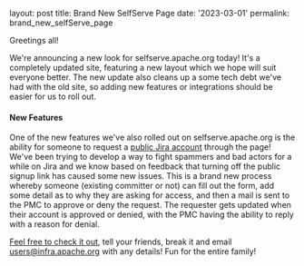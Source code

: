 
layout: post
title: Brand New SelfServe Page
date: '2023-03-01'
permalink: brand_new_selfServe_page

Greetings all! 

We're announcing a new look for selfserve.apache.org today! It's a completely updated site, featuring a new layout which we hope will suit everyone better. The new update also cleans up a some tech debt we've had with the old site, so adding new features or integrations should be easier for us to roll out.

#### New Features
One of the new features we've also rolled out on selfserve.apache.org is the ability for someone to request a [public Jira account](https://selfserve.apache.org/jira-account.html) through the page! We've been trying to develop a way to fight spammers and bad actors for a while on Jira and we know based on feedback that turning off the public signup link has caused some new issues. This is a brand new process whereby someone (existing committer or not) can fill out the form, add some detail as to why they are asking for access, and then a mail is sent to the PMC to approve or deny the request. The requester gets updated when their account is approved or denied, with the PMC having the ability to reply with a reason for denial.

[Feel free to check it out](https://selfserve.apache.org), tell your friends, break it and email users@infra.apache.org with any details! Fun for the entire family!
